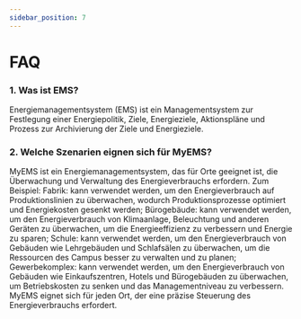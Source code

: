 ```yaml
---
sidebar_position: 7
---
```


# FAQ

### 1. Was ist EMS?

Energiemanagementsystem (EMS) ist ein Managementsystem zur Festlegung einer Energiepolitik, Ziele, Energieziele, Aktionspläne und Prozess zur Archivierung der Ziele und Energieziele.

### 2. Welche Szenarien eignen sich für MyEMS?
MyEMS ist ein Energiemanagementsystem, das für Orte geeignet ist, die Überwachung und Verwaltung des Energieverbrauchs erfordern. Zum Beispiel:
Fabrik: kann verwendet werden, um den Energieverbrauch auf Produktionslinien zu überwachen, wodurch Produktionsprozesse optimiert und Energiekosten gesenkt werden;
Bürogebäude: kann verwendet werden, um den Energieverbrauch von Klimaanlage, Beleuchtung und anderen Geräten zu überwachen, um die Energieeffizienz zu verbessern und Energie zu sparen;
Schule: kann verwendet werden, um den Energieverbrauch von Gebäuden wie Lehrgebäuden und Schlafsälen zu überwachen, um die Ressourcen des Campus besser zu verwalten und zu planen;
Gewerbekomplex: kann verwendet werden, um den Energieverbrauch von Gebäuden wie Einkaufszentren, Hotels und Bürogebäuden zu überwachen, um Betriebskosten zu senken und das Managementniveau zu verbessern.
MyEMS eignet sich für jeden Ort, der eine präzise Steuerung des Energieverbrauchs erfordert.